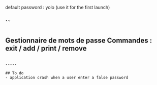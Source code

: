default password : yolo (use it for the first launch)

``
----------------------------------
Gestionnaire de mots de passe
Commandes : exit / add / print / remove
----------------------------------
```

-----

## To do
- application crash when a user enter a false password
